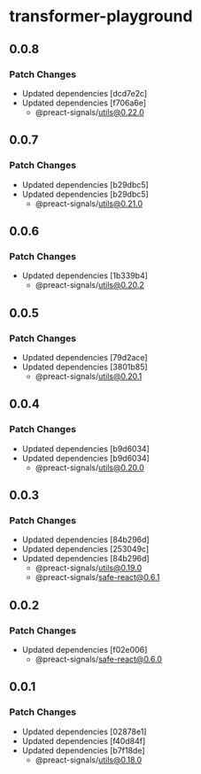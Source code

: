 # transformer-playground

## 0.0.8

### Patch Changes

- Updated dependencies [dcd7e2c]
- Updated dependencies [f706a6e]
  - @preact-signals/utils@0.22.0

## 0.0.7

### Patch Changes

- Updated dependencies [b29dbc5]
- Updated dependencies [b29dbc5]
  - @preact-signals/utils@0.21.0

## 0.0.6

### Patch Changes

- Updated dependencies [1b339b4]
  - @preact-signals/utils@0.20.2

## 0.0.5

### Patch Changes

- Updated dependencies [79d2ace]
- Updated dependencies [3801b85]
  - @preact-signals/utils@0.20.1

## 0.0.4

### Patch Changes

- Updated dependencies [b9d6034]
- Updated dependencies [b9d6034]
  - @preact-signals/utils@0.20.0

## 0.0.3

### Patch Changes

- Updated dependencies [84b296d]
- Updated dependencies [253049c]
- Updated dependencies [84b296d]
  - @preact-signals/utils@0.19.0
  - @preact-signals/safe-react@0.6.1

## 0.0.2

### Patch Changes

- Updated dependencies [f02e006]
  - @preact-signals/safe-react@0.6.0

## 0.0.1

### Patch Changes

- Updated dependencies [02878e1]
- Updated dependencies [f40d84f]
- Updated dependencies [b7f18de]
  - @preact-signals/utils@0.18.0
